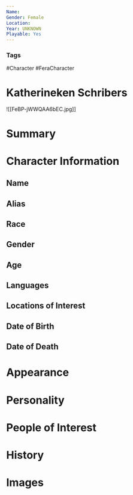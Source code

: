 ```yaml
---
Name: 
Gender: Female
Location: 
Year: UNKNOWN
Playable: Yes
---
```


### Tags
#Character #FeraCharacter 

# Katherineken Schribers
![[FeBP-jWWQAA6bEC.jpg]]

# Summary


# Character Information

## Name

## Alias

## Race

## Gender

## Age

## Languages

## Locations of Interest

## Date of Birth

## Date of Death

# Appearance

# Personality

# People of Interest

# History

# Images
